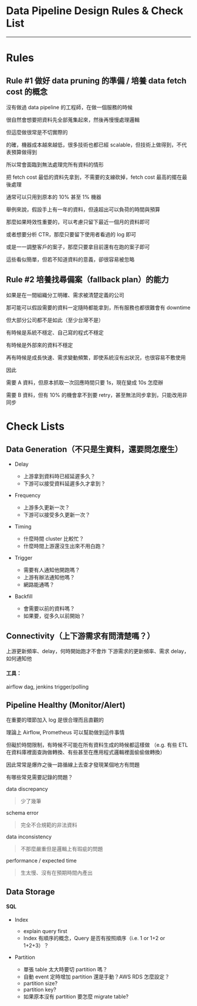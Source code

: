# Data Pipeline Design Rules & Check List

#### 

---

# Rules

## Rule \#1 做好 data pruning 的準備 / 培養 data fetch cost 的概念

沒有做過 data pipeline 的工程師，在做一個服務的時候

很自然會想要把資料先全部蒐集起來，然後再慢慢處理邏輯

但這麼做很常是不切實際的

的確，機器成本越來越低，很多技術也都已經 scalable，但技術上做得到，不代表預算做得到

所以常會面臨到無法處理完所有資料的情形


把 fetch cost 最低的資料先拿到，不需要的支線砍掉，fetch cost 最高的擺在最後處理

通常可以只用到原本的 10% 甚至 1% 機器



舉例來說，假設手上有一年的資料，但遠超出可以負荷的時間與預算

那麼如果時效性重要的，可以考慮只留下最近一個月的資料即可

或者想要分析 CTR，那麼只要留下使用者看過的 log 即可

或是一一調整客戶的案子，那麼只要拿目前還有在跑的案子即可

這些看似簡單，但若不知道資料的意義，卻很容易被忽略

## Rule #2 培養找尋備案（fallback plan）的能力

如果是在一間組織分工明確、需求被清楚定義的公司

那可能可以假設需要的資料一定隨時都能拿到，所有服務也都很難會有 downtime

但大部分公司都不是如此（至少台灣不是）

有時候是系統不穩定、自己寫的程式不穩定

有時候是外部來的資料不穩定

再有時候是成長快速、需求變動頻繁，即使系統沒有出狀況，也很容易不敷使用

因此

需要 A 資料，但原本抓取一次回應時間只要 1s，現在變成 10s 怎麼辦

需要 B 資料，但有 10% 的機會拿不到要 retry，甚至無法同步拿到，只能改用非同步

# Check Lists

## Data Generation（不只是生資料，還要問怎麼生）

* Delay

  * 上游拿到資料時已經延遲多久？
  * 下游可以接受資料延遲多久才拿到？

* Frequency

  * 上游多久更新一次？
  * 下游可以接受多久更新一次？

* Timing

  * 什麼時間 cluster 比較忙？
  * 什麼時間上游還沒生出來不用白跑？

* Trigger

  * 需要有人通知他開跑嗎？
  * 上游有辦法通知他嗎？
  * 網路能通嗎？

* Backfill

  * 會需要以前的資料嗎？
  * 如果要，從多久以前開始？


## Connectivity（上下游需求有問清楚嗎？）

上游更新頻率、delay，何時開始跑才不會炸
下游需求的更新頻率、需求 delay，如何通知他

#### 工具：

airflow dag, jenkins trigger/polling


## Pipeline Healthy (Monitor/Alert)

在重要的環節加入 log 是很合理而且直觀的

理論上 Airflow, Prometheus 可以幫助做到這件事情

但礙於時間限制，有時候不可能在所有資料生成的時候都這樣做
（e.g. 有些 ETL 在資料庫裡面查詢做轉換、有些甚至在應用程式邏輯裡面偷偷做轉換）

因此常常是爆炸之後一路循線上去查才發現某個地方有問題

有哪些常見需要記錄的問題？

data discrepancy

> 少了幾筆

schema error
> 完全不合規範的非法資料

data inconsistency

> 不那麼嚴重但是邏輯上有瑕疵的問題

performance / expected time

> 生太慢、沒有在預期時間內產出

## Data Storage

#### SQL

* Index

  * explain query first
  * Index 有順序的概念，Query 是否有按照順序（i.e. 1 or 1+2 or 1+2+3）？

* Partition

  * 單張 table 太大時要切 partition 嗎？
  * 自動 event 定時增加 partition 還是手動？AWS RDS 怎麼設定？
  * partition size?
  * partition key?
  * 如果原本沒有 partition 要怎麼 migrate table?



